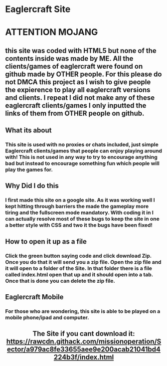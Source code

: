 # Eaglercraft Site #

# ATTENTION MOJANG #
## this site was coded with HTML5 but none of the contents inside was made by ME. All the clients/games of eaglercraft were found on github made by OTHER people. For this please do not DMCA this project as I wish to give people the expierence to play all eaglercraft versions and clients. I repeat I did not make any of these eaglercraft clients/games I only inputted the links of them from OTHER people on github. ##

## What its about ##
### This site is used with no proxies or chats included, just simple Eaglercraft clients/games that people can enjoy playing around with! This is not used in any way to try to encourage anything bad but instead to encourage something fun which people will play the games for. ###

## Why Did I do this ##
### I first made this site on a google site. As it was working well I kept hitting through barriers the made the gameplay more tiring and the fullscreen mode mandatory. With coding it in I can actually resolve most of these bugs to keep the site in one a better style with CSS and two it the bugs have been fixed! ###

## How to open it up as a file ##
### Click the green button saying code and click download Zip. Once you do that it will send you a  zip file. Open the zip file and it will open to a folder of the Site. In that folder there is a file called index.html open that up and it should open into a tab. Once that is done you can delete the zip file.  ###

## Eaglercraft Mobile ##
### For those who are wondering, this site is able to be played on a mobile phone/ipad and computer. ###
 ## <p align="center"> The Site if you cant download it: https://rawcdn.githack.com/missionoperation/Sector/a979ac8fe33655aee9e200acab21041bd4224b3f/index.html</p>


